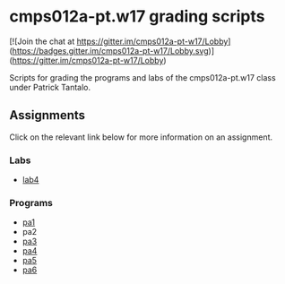 # cmps012a-pt.w17 grading scripts

[![Join the chat at https://gitter.im/cmps012a-pt-w17/Lobby]
(https://badges.gitter.im/cmps012a-pt-w17/Lobby.svg)]
(https://gitter.im/cmps012a-pt-w17/Lobby)

Scripts for grading the programs and labs of the cmps012a-pt.w17 class under
Patrick Tantalo.

## Assignments

Click on the relevant link below for more information on an assignment.

### Labs

- [lab4](lab4)

### Programs

- [pa1](pa1)
- pa2
- [pa3](pa3)
- [pa4](pa4)
- [pa5](pa5)
- [pa6](pa6)
